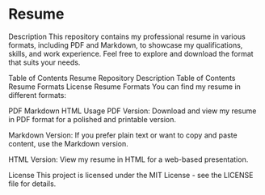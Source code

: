 # Resume

Description
This repository contains my professional resume in various formats, including PDF and Markdown, to showcase my qualifications, skills, and work experience. Feel free to explore and download the format that suits your needs.

Table of Contents
Resume Repository
Description
Table of Contents
Resume Formats
License
Resume Formats
You can find my resume in different formats:

PDF
Markdown
HTML
Usage
PDF Version: Download and view my resume in PDF format for a polished and printable version.

Markdown Version: If you prefer plain text or want to copy and paste content, use the Markdown version.

HTML Version: View my resume in HTML for a web-based presentation.

License
This project is licensed under the MIT License - see the LICENSE file for details.

